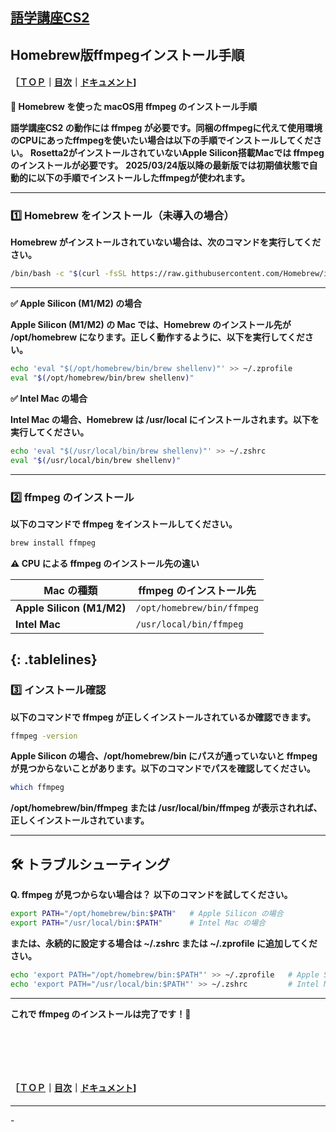 ## [語学講座CS2](https://csreviser.github.io/CaptureStream2/) 
## Homebrew版ffmpegインストール手順　　　　　　
#### ［[ＴＯＰ](./)**｜**[目次](./#目次)**｜**[ドキュメント](./#ドキュメント-1)]

**🚀 Homebrew を使った macOS用 ffmpeg のインストール手順**

**語学講座CS2 の動作には ffmpeg が必要です。同梱のffmpegに代えて使用環境のCPUにあったffmpegを使いたい場合は以下の手順でインストールしてください。**
**Rosetta2がインストールされていないApple Silicon搭載Macでは ffmpeg のインストールが必要です。**
**2025/03/24版以降の最新版では初期値状態で自動的に以下の手順でインストールしたffmpegが使われます。**

-----------
### 1️⃣ Homebrew をインストール（未導入の場合）

**Homebrew がインストールされていない場合は、次のコマンドを実行してください。**
```sh
/bin/bash -c "$(curl -fsSL https://raw.githubusercontent.com/Homebrew/install/HEAD/install.sh)"
```
-----------

**✅ Apple Silicon (M1/M2) の場合**

**Apple Silicon (M1/M2) の Mac では、Homebrew のインストール先が /opt/homebrew になります。正しく動作するように、以下を実行してください。**
```sh
echo 'eval "$(/opt/homebrew/bin/brew shellenv)"' >> ~/.zprofile
eval "$(/opt/homebrew/bin/brew shellenv)"
```
**✅ Intel Mac の場合**

**Intel Mac の場合、Homebrew は /usr/local にインストールされます。以下を実行してください。**
```sh
echo 'eval "$(/usr/local/bin/brew shellenv)"' >> ~/.zshrc
eval "$(/usr/local/bin/brew shellenv)"
```
-----------

### 2️⃣ ffmpeg のインストール

**以下のコマンドで ffmpeg をインストールしてください。**
```sh
brew install ffmpeg
```

**⚠️ CPU による ffmpeg のインストール先の違い**
<style> .tablelines table, .tablelines td, .tablelines th { border: 1px solid black; } </style>
| Mac の種類         | ffmpeg のインストール先       |
|------------------|---------------------------|
| **Apple Silicon (M1/M2)** | `/opt/homebrew/bin/ffmpeg` |
| **Intel Mac**    | `/usr/local/bin/ffmpeg`     |
{: .tablelines}
-----------

### 3️⃣ インストール確認

**以下のコマンドで ffmpeg が正しくインストールされているか確認できます。**
```sh
ffmpeg -version
```

**Apple Silicon の場合、/opt/homebrew/bin にパスが通っていないと ffmpeg が見つからないことがあります。以下のコマンドでパスを確認してください。**
```sh
which ffmpeg
```

**/opt/homebrew/bin/ffmpeg または /usr/local/bin/ffmpeg が表示されれば、正しくインストールされています。**

-----------
## 🛠 トラブルシューティング

**Q. ffmpeg が見つからない場合は？**
**以下のコマンドを試してください。**
```sh
export PATH="/opt/homebrew/bin:$PATH"   # Apple Silicon の場合
export PATH="/usr/local/bin:$PATH"      # Intel Mac の場合
```
**または、永続的に設定する場合は ~/.zshrc または ~/.zprofile に追加してください。**
```sh
echo 'export PATH="/opt/homebrew/bin:$PATH"' >> ~/.zprofile   # Apple Silicon の場合
echo 'export PATH="/usr/local/bin:$PATH"' >> ~/.zshrc         # Intel Mac の場合
```
-----------

**これで ffmpeg のインストールは完了です！🎉**


####   　
####   　
#### ［[ＴＯＰ](./)**｜**[目次](./#目次)**｜**[ドキュメント](./#ドキュメント-1)]

*** 
 <link rel="shortcut icon" type="image/x-icon" href="https://avatars.githubusercontent.com/u/46049273?v=4">
 <meta name="twitter:image:src" content="https://avatars.githubusercontent.com/u/46049273?v=4">
-